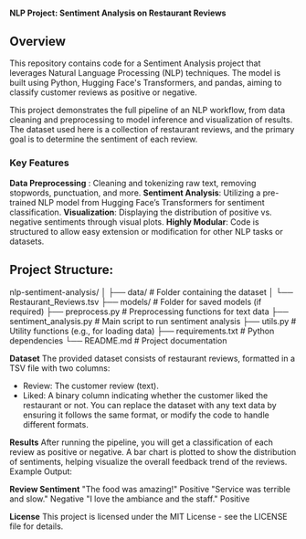 #### NLP Project: Sentiment Analysis on Restaurant Reviews
## Overview
This repository contains code for a Sentiment Analysis project that leverages Natural Language Processing (NLP) techniques. The model is built using Python, Hugging Face's Transformers, and pandas, aiming to classify customer reviews as positive or negative.

This project demonstrates the full pipeline of an NLP workflow, from data cleaning and preprocessing to model inference and visualization of results. The dataset used here is a collection of restaurant reviews, and the primary goal is to determine the sentiment of each review.

### Key Features
**Data Preprocessing** : Cleaning and tokenizing raw text, removing stopwords, punctuation, and more.
**Sentiment Analysis**: Utilizing a pre-trained NLP model from Hugging Face’s Transformers for sentiment classification.
**Visualization**: Displaying the distribution of positive vs. negative sentiments through visual plots.
**Highly Modular**: Code is structured to allow easy extension or modification for other NLP tasks or datasets.

## Project Structure:
nlp-sentiment-analysis/
│
├── data/                   # Folder containing the dataset
│   └── Restaurant_Reviews.tsv
├── models/                 # Folder for saved models (if required)
├── preprocess.py           # Preprocessing functions for text data
├── sentiment_analysis.py   # Main script to run sentiment analysis
├── utils.py                # Utility functions (e.g., for loading data)
├── requirements.txt        # Python dependencies
└── README.md               # Project documentation

**Dataset**
The provided dataset consists of restaurant reviews, formatted in a TSV file with two columns:

- Review: The customer review (text).
- Liked: A binary column indicating whether the customer liked the restaurant or not.
You can replace the dataset with any text data by ensuring it follows the same format, or modify the code to handle different formats.

**Results**
After running the pipeline, you will get a classification of each review as positive or negative.
A bar chart is plotted to show the distribution of sentiments, helping visualize the overall feedback trend of the reviews.
Example Output:

**Review	Sentiment**
"The food was amazing!"	Positive
"Service was terrible and slow."	Negative
"I love the ambiance and the staff."	Positive

**License**
This project is licensed under the MIT License - see the LICENSE file for details.
